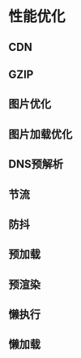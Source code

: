 # 性能优化

## CDN

## GZIP

## 图片优化

## 图片加载优化



## DNS预解析



## 节流



## 防抖



## 预加载



## 预渲染

## 懒执行

## 懒加载